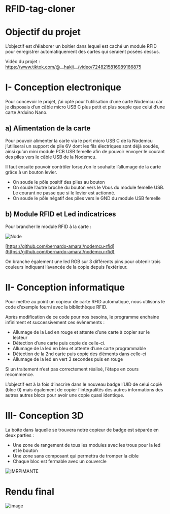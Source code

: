 # RFID-tag-cloner

# **Objectif du projet**

L’objectif est d’élaborer un boitier dans lequel est caché un module RFID pour enregistrer automatiquement des cartes qui seraient posées dessus.

Vidéo du projet : <https://www.tiktok.com/@__hakii__/video/7248215816989166875>

# I- **Conception electronique**

Pour concevoir le projet, j’ai opté pour l’utilisation d’une carte Nodemcu car je disposais d’un câble micro USB C plus petit et plus souple que celui d’une carte Arduino Nano.

## a) Alimentation de la carte

Pour pouvoir alimenter la carte via le port micro USB C de la Nodemcu j’utiliserai un support de pile 6V dont les fils électriques sont déjà soudés, ainsi qu’un mini module PCB USB femelle afin de pouvoir envoyer le courant des piles vers le câble USB de la Nodemcu.

Il faut ensuite pouvoir contrôler lorsqu’on le souhaite l’allumage de la carte grâce à un bouton levier.

- On soude le pôle positif des piles au bouton
- On soude l’autre broche du bouton vers le Vbus du module femelle USB. Le courant ne passe que si le levier est actionné.
- On soude le pôle négatif des piles vers le GND du module USB femelle

## b) Module RFID et Led indicatrices

Pour brancher le module RFID à la carte :


![Node](https://user-images.githubusercontent.com/92324336/146691266-ae3609b8-8e0a-4d49-b65d-4e3708bf275e.png)

[https://github.com/bernardo-amaral/nodemcu-rfid](https://github.com/bernardo-amaral/nodemcu-rfid)

On branche également une led RGB sur 3 différents pins pour obtenir trois couleurs indiquant l’avancée de la copie depuis l’extérieur.

# II- **Conception informatique**

Pour mettre au point un copieur de carte RFID automatique, nous utilisons le code d’exemple fourni avec la bibliothèque RFID.

Après modification de ce code pour nos besoins, le programme enchaine infiniment et successivement ces évènements :

- Allumage de la Led en rouge et attente d’une carte à copier sur le lecteur
- Détection d’une carte puis copie de celle-ci.
- Allumage de la led en bleu et attente d’une carte programmable
- Détection de la 2nd carte puis copie des éléments dans celle-ci
- Allumage de la led en vert 3 secondes puis en rouge

Si un traitement n’est pas correctement réalisé, l’étape en cours recommence.

L’objectif est à la fois d’inscrire dans le nouveau badge l’UID de celui copié (bloc 0) mais également de copier l’intégralités des autres informations des autres autres blocs pour avoir une copie quasi identique.

# III- **Conception 3D**

La boite dans laquelle se trouvera notre copieur de badge est séparée en deux parties :

- Une zone de rangement de tous les modules avec les trous pour la led et le bouton
- Une zone sans composant qui permettra de tromper la cible
- Chaque bloc est fermable avec un couvercle

![IMRPIMANTE](https://user-images.githubusercontent.com/92324336/146691290-49cc0106-2397-4397-b905-647404c3f901.png)

# **Rendu final**


![image](https://user-images.githubusercontent.com/92324336/232253774-a1dc0e81-347e-4c3f-b945-107a781e6ace.png)


